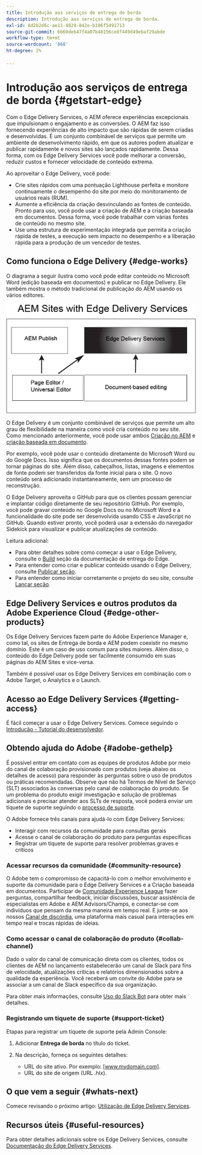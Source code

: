 ```yaml
---
title: Introdução aos serviços de entrega de borda
description: Introdução aos serviços de entrega de borda.
exl-id: 8d2b2d6c-ae11-4829-842e-b186f5491713
source-git-commit: 6b60deb47f4a07b48156ce8f449d49ebaf29abde
workflow-type: tm+mt
source-wordcount: '868'
ht-degree: 2%

---
```


# Introdução aos serviços de entrega de borda {#getstart-edge}

Com o Edge Delivery Services, o AEM oferece experiências excepcionais que impulsionam o engajamento e as conversões. O AEM faz isso fornecendo experiências de alto impacto que são rápidas de serem criadas e desenvolvidas. É um conjunto combinável de serviços que permite um ambiente de desenvolvimento rápido, em que os autores podem atualizar e publicar rapidamente e novos sites são lançados rapidamente. Dessa forma, com os Edge Delivery Services você pode melhorar a conversão, reduzir custos e fornecer velocidade de conteúdo extrema.

Ao aproveitar o Edge Delivery, você pode:

* Crie sites rápidos com uma pontuação Lighthouse perfeita e monitore continuamente o desempenho do site por meio do monitoramento de usuários reais (RUM).
* Aumente a eficiência da criação desvinculando as fontes de conteúdo. Pronto para uso, você pode usar a criação de AEM e a criação baseada em documentos. Dessa forma, você pode trabalhar com várias fontes de conteúdo no mesmo site.
* Use uma estrutura de experimentação integrada que permita a criação rápida de testes, a execução sem impacto no desempenho e a liberação rápida para a produção de um vencedor de testes.

## Como funciona o Edge Delivery {#edge-works}

O diagrama a seguir ilustra como você pode editar conteúdo no Microsoft Word (edição baseada em documentos) e publicar no Edge Delivery. Ele também mostra o método tradicional de publicação do AEM usando os vários editores.

![Arquitetura de entrega de borda](assets/edgedelivery.png)

O Edge Delivery é um conjunto combinável de serviços que permite um alto grau de flexibilidade na maneira como você cria conteúdo no seu site. Como mencionado anteriormente, você pode usar ambos [Criação no AEM](/help/sites-authoring/author.md) e [criação baseada em documento](https://www.hlx.live/docs/authoring).

Por exemplo, você pode usar o conteúdo diretamente do Microsoft Word ou do Google Docs. Isso significa que os documentos dessas fontes podem se tornar páginas do site. Além disso, cabeçalhos, listas, imagens e elementos de fonte podem ser transferidos da fonte inicial para o site. O novo conteúdo será adicionado instantaneamente, sem um processo de reconstrução.

O Edge Delivery aproveita o GitHub para que os clientes possam gerenciar e implantar código diretamente de seu repositório GitHub. Por exemplo, você pode gravar conteúdo no Google Docs ou no Microsoft Word e a funcionalidade do site pode ser desenvolvida usando CSS e JavaScript no GitHub. Quando estiver pronto, você poderá usar a extensão do navegador Sidekick para visualizar e publicar atualizações de conteúdo.

Leitura adicional:

* Para obter detalhes sobre como começar a usar o Edge Delivery, consulte o [Build](https://www.hlx.live/docs/#build) seção da documentação de entrega do Edge.
* Para entender como criar e publicar conteúdo usando o Edge Delivery, consulte [Publicar seção](https://www.hlx.live/docs/authoring).
* Para entender como iniciar corretamente o projeto do seu site, consulte [Lançar seção](https://www.hlx.live/docs/#launch).

## Edge Delivery Services e outros produtos da Adobe Experience Cloud {#edge-other-products}

Os Edge Delivery Services fazem parte do Adobe Experience Manager e, como tal, os sites de Entrega de borda e AEM podem coexistir no mesmo domínio. Este é um caso de uso comum para sites maiores. Além disso, o conteúdo do Edge Delivery pode ser facilmente consumido em suas páginas do AEM Sites e vice-versa.

Também é possível usar os Edge Delivery Services em combinação com o Adobe Target, o Analytics e o Launch.

## Acesso ao Edge Delivery Services {#getting-access}

É fácil começar a usar o Edge Delivery Services. Comece seguindo o [Introdução - Tutorial do desenvolvedor](https://www.hlx.live/developer/tutorial).

## Obtendo ajuda do Adobe {#adobe-gethelp}

É possível entrar em contato com as equipes de produtos Adobe por meio do canal de colaboração provisionado com produtos (veja abaixo os detalhes de acesso) para responder às perguntas sobre o uso de produtos ou práticas recomendadas. Observe que não há Termos de Nível de Serviço (SLT) associados às conversas pelo canal de colaboração do produto. Se um problema do produto exigir investigação e solução de problemas adicionais e precisar atender aos SLTs de resposta, você poderá enviar um tíquete de suporte seguindo o [processo de suporte](https://experienceleague.adobe.com/?lang=en&amp;support-tab=home#support).

O Adobe fornece três canais para ajudá-lo com Edge Delivery Services:

* Interagir com recursos da comunidade para consultas gerais
* Acesse o canal de colaboração do produto para perguntas específicas
* Registrar um tíquete de suporte para resolver problemas graves e críticos

### Acessar recursos da comunidade {#community-resource}

O Adobe tem o compromisso de capacitá-lo com o melhor envolvimento e suporte da comunidade para o Edge Delivery Services e a Criação baseada em documentos. Participar de [Comunidade Experience League](https://adobe.ly/3Q6kTKl) fazer perguntas, compartilhar feedback, iniciar discussões, buscar assistência de especialistas em Adobe e AEM Advisors/Champs, e conectar-se com indivíduos que pensam da mesma maneira em tempo real. E junte-se aos nossos [Canal de discórdia](https://discord.gg/aem-live), uma plataforma mais casual para interações em tempo real e trocas rápidas de ideias.

### Como acessar o canal de colaboração do produto {#collab-channel}

Dado o valor do canal de comunicação direta com os clientes, todos os clientes de AEM no lançamento estabelecerão um canal de Slack para fins de velocidade, atualizações críticas e relatórios dimensionados sobre a qualidade da experiência. Você receberá um convite do Adobe para se associar a um canal de Slack específico da sua organização.

Para obter mais informações, consulte [Uso do Slack Bot](https://www.hlx.live/docs/slack) para obter mais detalhes.

### Registrando um tíquete de suporte {#support-ticket}

Etapas para registrar um tíquete de suporte pela Admin Console:

1. Adicionar **Entrega de borda** no título do ticket.
2. Na descrição, forneça os seguintes detalhes:

   * URL do site ativo. Por exemplo: [www.mydomain.com].
   * URL do site de origem (URL .hlx).

## O que vem a seguir {#whats-next}

Comece revisando o próximo artigo: [Utilização de Edge Delivery Services](/help/edge/using.md).

## Recursos úteis {#useful-resources}

Para obter detalhes adicionais sobre os Edge Delivery Services, consulte [Documentação do Edge Delivery Services](https://www.hlx.live/docs/).
